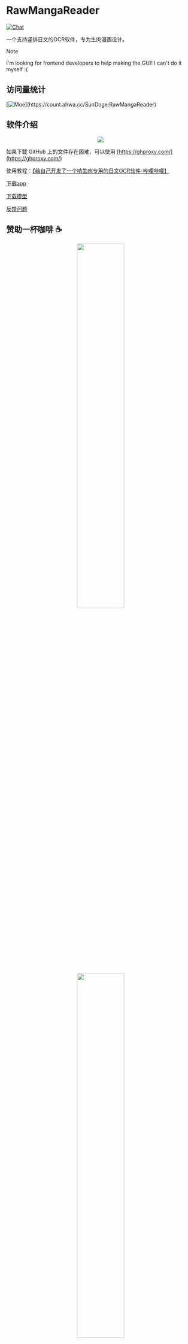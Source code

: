 # RawMangaReader

[![Chat](https://img.shields.io/discord/1161119546170687619?logo=discord&style=flat-square)](https://discord.gg/Xx9ENErjfq)

一个支持竖排日文的OCR软件，专为生肉漫画设计。

> [!NOTE]
> I'm looking for frontend developers to help making the GUI! I can't do it myself :(

## 访问量统计

[![Moe](https://count.ahwa.cc/SunDoge:RawMangaReader?)](https://count.ahwa.cc/SunDoge:RawMangaReader)

## 软件介绍

<p align="center">
    <img src="https://github.com/SunDoge/RawMangaReader/assets/16167062/dd913e44-b884-4939-a3cf-cf8d199b9d57" />
</p>

如果下载 GitHub 上的文件存在困难，可以使用 [https://ghproxy.com/](https://ghproxy.com/)

使用教程：[【给自己开发了一个啃生肉专用的日文OCR软件-哔哩哔哩】](https://b23.tv/EFDIRNE)

[下载app](https://github.com/SunDoge/RawMangaReader/releases/latest)

[下载模型](https://huggingface.co/SunDoge/raw-manga-reader-model/tree/main)

[反馈问题](https://github.com/SunDoge/RawMangaReader/issues)

## 赞助一杯咖啡 ☕

<p align="center">
    <img src="https://github.com/SunDoge/RawMangaReader/assets/16167062/c82a55ae-3612-4898-ad91-859983988a34" width=50% />
    <img src="https://github.com/user-attachments/assets/261ab48f-04d9-47fa-86d1-dbae2acf78f4" width=50% />
</p>
